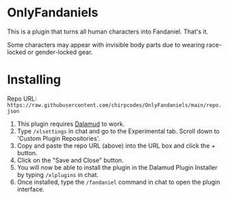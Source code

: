 # OnlyFandaniels

This is a plugin that turns all human characters into Fandaniel. That's it.

Some characters may appear with invisible body parts due to wearing race-locked or gender-locked gear.

# Installing

Repo URL: `https://raw.githubusercontent.com/chirpcodes/OnlyFandaniels/main/repo.json`

1. This plugin requires [Dalamud](https://github.com/goatcorp/Dalamud) to work.
2. Type `/xlsettings` in chat and go to the Experimental tab. Scroll down to 'Custom Plugin Repositories'.
3. Copy and paste the repo URL (above) into the URL box and click the + button.
4. Click on the "Save and Close" button.
5. You will now be able to install the plugin in the Dalamud Plugin Installer by typing `/xlplugins` in chat.
6. Once installed, type the `/fandaniel` command in chat to open the plugin interface.